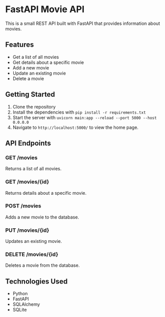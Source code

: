 # FastAPI Movie API

This is a small REST API built with FastAPI that provides information about movies.

## Features

- Get a list of all movies
- Get details about a specific movie
- Add a new movie
- Update an existing movie
- Delete a movie

## Getting Started

1. Clone the repository
2. Install the dependencies with `pip install -r requirements.txt`
3. Start the server with `uvicorn main:app --reload --port 5000 --host 0.0.0.0`
4. Navigate to `http://localhost:5000/` to view the home page.

## API Endpoints

### GET /movies

Returns a list of all movies.

### GET /movies/{id}

Returns details about a specific movie.

### POST /movies

Adds a new movie to the database.

### PUT /movies/{id}

Updates an existing movie.

### DELETE /movies/{id}

Deletes a movie from the database.

## Technologies Used

- Python
- FastAPI
- SQLAlchemy
- SQLite
